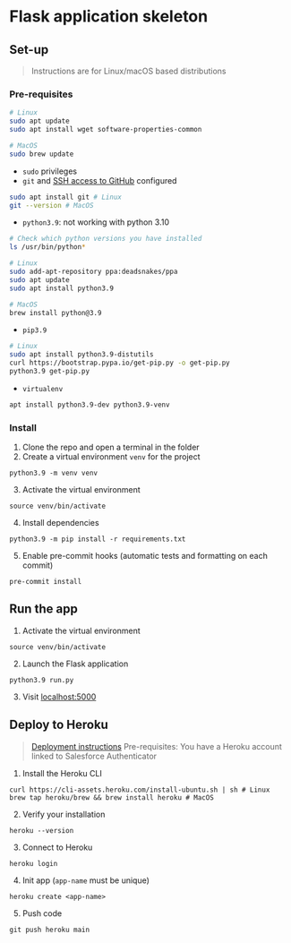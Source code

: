 # Flask application skeleton

## Set-up

> Instructions are for Linux/macOS based distributions

### Pre-requisites

```bash
# Linux
sudo apt update
sudo apt install wget software-properties-common

# MacOS
sudo brew update
```
- `sudo` privileges
- `git` and [SSH access to GitHub](https://docs.github.com/en/authentication/connecting-to-github-with-ssh) configured
```bash
sudo apt install git # Linux
git --version # MacOS
```
- `python3.9`: not working with python 3.10
```bash
# Check which python versions you have installed
ls /usr/bin/python*

# Linux
sudo add-apt-repository ppa:deadsnakes/ppa
sudo apt update
sudo apt install python3.9

# MacOS
brew install python@3.9
```
- `pip3.9`
```bash
# Linux
sudo apt install python3.9-distutils
curl https://bootstrap.pypa.io/get-pip.py -o get-pip.py
python3.9 get-pip.py
```
- `virtualenv`
```bash
apt install python3.9-dev python3.9-venv
```

### Install

1. Clone the repo and open a terminal in the folder
2. Create a virtual environment `venv` for the project
```shell
python3.9 -m venv venv
```
3. Activate the virtual environment
```shell
source venv/bin/activate
```
4. Install dependencies
```shell
python3.9 -m pip install -r requirements.txt
```
5. Enable pre-commit hooks (automatic tests and formatting on each commit)
```shell
pre-commit install
```

## Run the app
1. Activate the virtual environment
```shell
source venv/bin/activate
```
2. Launch the Flask application
```shell
python3.9 run.py
```
3. Visit [localhost:5000](localhost:5000)

## Deploy to Heroku

> [Deployment instructions](https://devcenter.heroku.com/articles/git)
> Pre-requisites: You have a Heroku account linked to Salesforce Authenticator

1. Install the Heroku CLI
```shell
curl https://cli-assets.heroku.com/install-ubuntu.sh | sh # Linux
brew tap heroku/brew && brew install heroku # MacOS
```
2. Verify your installation
```shell
heroku --version
```
3. Connect to Heroku
```shell
heroku login
```
4. Init app (`app-name` must be unique)
```shell
heroku create <app-name>
```
5. Push code
```shell
git push heroku main
```